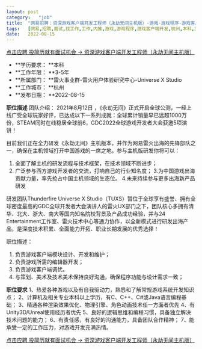 ```yaml
---
layout:	post
category:	"job"
title:	"网易招聘：资深游戏客户端开发工程师（永劫无间主机版）-游戏-游戏程序-游戏客户端开发-杭州本科3-5年"
tags:	[网易,招聘,面试,找工作,工作,内推,游戏,游戏程序,游戏客户端开发,杭州,本科,3-5年]
date:	2022-08-15
---
```


[点击应聘 投简历就有面试机会 -> 资深游戏客户端开发工程师（永劫无间主机版）](http://mobile.bole.netease.com/bole/boleDetail?id=34857&employeeId=346f03c3cda5f04c&key=all)



- **学历要求： **本科
- **工作年限： **3-5年
- **所属部门： **雷火事业群-雷火用户体验研究中心-Universe X Studio
- **工作城市： **杭州
- **发布日期： **2022-08-15



**职位描述**
团队介绍：
2021年8月12日 ，《永劫无间》正式开启全球公测，一经上线广受全球玩家好评，已达成以下一系列成就：全球累计销量早已远超1000万份，STEAM同时在线稳居全球前6，GDC2022全球游戏开发者大会获邀5项演讲！

目前我们正在全力研发《永劫无间》主机版本，并作为网易雷火出海的先锋部队之一，确保在主机领域打开中国游戏的一席之地。参与主机版研发你将可以：
1. 全面了解主机的研发流程与技术框架，在技术领域不断进步；
2. 广泛参与西方游戏开发者的交流，打响自己的行业知名度；
3.为中国游戏出海贡献力量，率先抢占中国主机领域的生态位。
4.未来持续参与更多出海新产品研发

研发团队Thunderfire Universe X Studio（TUXS）暂位于全球享有盛誉、拥有全球密度最高的GDC全球开发者大会演讲人的雷火UX部门之下，团队核心多拥有清华、北大、浙大、南大等国内知名院校背景及产品成功经验，并与24 Entertainment工作室、雷火技术中心等通力协作，以全新模式进行研发出海产品，是深度技术积累、全面能力开拓、职业长期发展的优秀选择！

职位描述：
1. 负责游戏客户端模块设计、开发和维护；
2. 负责游戏所需的编辑器开发；
3. 负责游戏客户端调优。
4. 与策划、美术及技术美术保持良好沟通，确保程序功能与设计需求一致； 



**职位要求**
1、热爱各种游戏以及有自我驱动力，熟悉和了解常规游戏系统开发知识点；
2、计算机及相关专业本科以上学历，有C、C++、C#或Java语言编程基础；
3、精通各种渲染效果优化、物理引擎、角色动画技术任一方面者优先
4、有Unity3D/Unreal使用经历者优先
5、良好的逻辑思维和编程习惯，具备独立解决技术问题的能力； 
6、有责任感，有良好的沟通能力，具备团队合作精神； 
7、能承受一定的工作压力，对游戏开发充满热情。



[点击应聘 投简历就有面试机会 -> 资深游戏客户端开发工程师（永劫无间主机版）](http://mobile.bole.netease.com/bole/boleDetail?id=34857&employeeId=346f03c3cda5f04c&key=all)